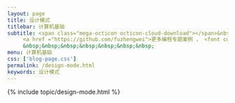```yaml
---
layout: page
title: 设计模式
titlebar: 计算机基础
subtitle: <span class="mega-octicon octicon-cloud-download"></span>&nbsp;&nbsp;
     <a href ="https://github.com/fuzhengwei">更多编程专题案例 ， <font color="#EB9439">点我</font>查看！</a><br/><br/>
     &nbsp;&nbsp;&nbsp;&nbsp;&nbsp;&nbsp;&nbsp;
menu: 计算机基础
css: ['blog-page.css']
permalink: /design-mode.html
keywords: 设计模式
---
```


{% include topic/design-mode.html %}